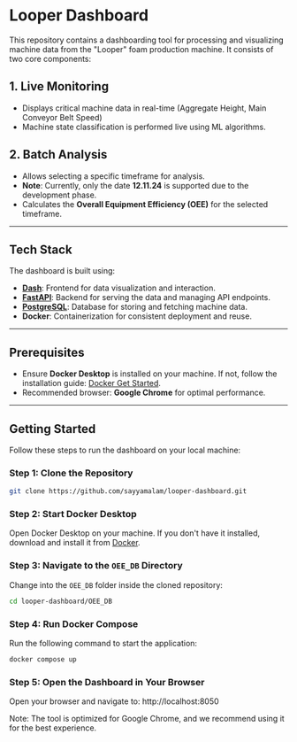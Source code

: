 # Looper Dashboard

This repository contains a dashboarding tool for processing and visualizing machine data from the "Looper" foam production machine. It consists of two core components:

## 1. **Live Monitoring**
- Displays critical machine data in real-time (Aggregate Height, Main Conveyor Belt Speed)
- Machine state classification is performed live using ML algorithms.

## 2. **Batch Analysis**
- Allows selecting a specific timeframe for analysis.
- **Note**: Currently, only the date **12.11.24** is supported due to the development phase.
- Calculates the **Overall Equipment Efficiency (OEE)** for the selected timeframe.

---

## Tech Stack
The dashboard is built using:
- **[Dash](OEE_DB/dash/)**: Frontend for data visualization and interaction.
- **[FastAPI](OEE_DB/fastapi/)**: Backend for serving the data and managing API endpoints.
- **[PostgreSQL](OEE_DB/postgres_with_data/)**: Database for storing and fetching machine data.
- **Docker**: Containerization for consistent deployment and reuse.

---

## Prerequisites
- Ensure **Docker Desktop** is installed on your machine. If not, follow the installation guide: [Docker Get Started](https://www.docker.com/get-started/).
- Recommended browser: **Google Chrome** for optimal performance.

---

## Getting Started
Follow these steps to run the dashboard on your local machine:

### Step 1: Clone the Repository
```bash
git clone https://github.com/sayyamalam/looper-dashboard.git
```

### Step 2: Start Docker Desktop
Open Docker Desktop on your machine. 
If you don't have it installed, download and install it from [Docker](https://www.docker.com/get-started/).

### Step 3: Navigate to the `OEE_DB` Directory
Change into the `OEE_DB` folder inside the cloned repository:
```bash
cd looper-dashboard/OEE_DB
```

### Step 4: Run Docker Compose
Run the following command to start the application:
```bash
docker compose up
```

### Step 5: Open the Dashboard in Your Browser
Open your browser and navigate to: http://localhost:8050

Note: The tool is optimized for Google Chrome, and we recommend using it for the best experience.

